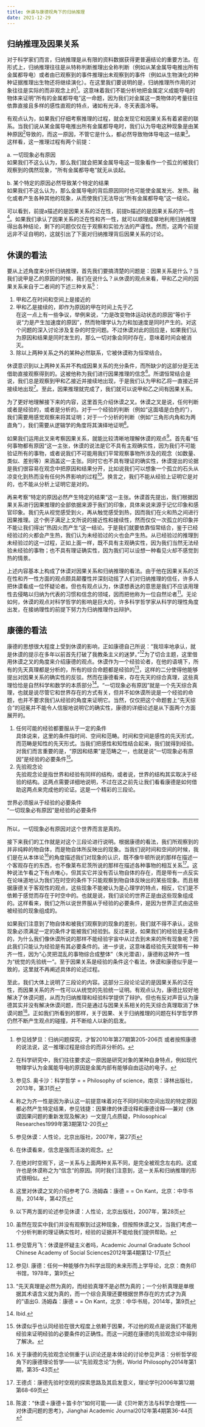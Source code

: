 ```yaml
---
title: 休谟与康德视角下的归纳推理
date: 2021-12-29
---
```

## 归纳推理及因果关系

对于科学家们而言，归纳推理是从有限的资料数据获得更普遍结论的重要方法。在形式上，归纳推理往往是从特称判断推理出全称判断（例如从某金属导电推出所有金属都导电）或者由已观察到的事件推理出未观察到的事件（例如从生物演化的种种证据推理出生物还将继续演化）。在这里我们要说明的是，归纳推理所作用的对象往往是实际的而非观念上的[^1]。这意味着我们不能分析地把金属定义成能导电的物体来证明“所有的金属都导电”这一命题，因为我们对金属这一类物体的考量往往依靠直接且多样的感性直观的特点，诸如有光泽，冬天表面冷等。

有观点认为，如果我们仔细考察推理的过程，就会发现它和因果关系有着紧密的联系。当我们说从某金属导电推出所有金属都导电时，我们认为导电这种现象是由某种原因[^2]导致的，而这一原因，不管它是什么，都必然导致物体导电这一结果[^3]。这样看，这一推理过程有两个前提：

a. 一切现象必有原因  
如果我们不这么认为，那么我们就会把某金属导电这一现象看作一个孤立的被我们观察到的偶然现象，“所有金属都导电”就无从谈起。

b. 某个特定的原因必然导致某个特定的结果  
如果我们不这么认为，那么金属导电的背后原因同时也可能使金属发光、发热、融化或者产生各种其他的现象，从而使我们无法导出“所有金属都导电”这一结论。

可以看到，前提a描述的是因果关系的泛在性，前提b描述的是因果关系的齐一性[^4]。如果我们承认了因果关系的泛在性和齐一性，就可以顺理成章地利用归纳推理得出各种结论，剩下的问题仅仅在于观察和实验方法的严谨性。然而，这两个前提远非不证自明的，这就引出了下面对归纳推理背后因果关系的讨论。

## 休谟的看法

要从上述角度来分析归纳推理，首先我们要搞清楚的问题是：因果关系是什么？当我们说甲是乙的原因的时候，我们在说什么？从休谟的观点来看，甲和乙之间的因果关系来自于二者间的下述三种关系[^5]：

1. 甲和乙在时间和空间上是接近的
2. 甲和乙是接续的，即作为原因的甲在时间上先于乙  
   在这一点上有一些争议，举例来说，“力是改变物体运动状态的原因”等价于说“力是产生加速度的原因”，然而物理学认为力和加速度是同时产生的。对这个问题的深入讨论涉及复杂的时空问题。不过休谟对此的回应是，如果我们认为原因和结果是同时发生的，那么一切对象会同时存在，意味着时间会被消灭。
3. 除以上两种关系之外的某种必然联系，它被休谟称为恒常结合。

休谟意识到以上两种关系并不构成因果关系的充分条件，而所缺少的这部分是无法借助直接观察得到的。这被他称为我们进行因果推理的信念[^6]。所谓恒常结合是说，我们总是观察到甲和乙接近并接续地出现，于是我们认为甲和乙将一直接近并接续地出现[^7]。至此，因果推理就完成了，我们就可以说甲和乙之间有因果关系。

为了更好地理解接下来的内容，这里首先介绍休谟之叉。休谟之叉是说，任何判断或者是经验的，或者是分析的。对于一个经验的判断（例如“这面墙是白色的”），我们需要用感觉观察来将其证明；对于一个分析的判断（例如“三角形内角和为两直角”），我们需要从逻辑学的角度将其演绎地证明[^8]。

如果我们运用此叉来考察因果关系，就能比较清晰地理解休谟的观点[^9]。首先看“任何事物都有原因“这一主张，休谟的说法是它不具有主观确实性，因为我们不可能验证所有的事物，或者说我们不可能用我们平常观察事物所涉及的观念（如数量、类似、差别等）来涵盖这一主张。同时它也不具有理证的确实性，休谟提出的论据是我们很容易在观念中把原因和结果分开，比如说我们可以想象一个孤立的石头从凉变化到热而没有任何外界影响的过程[^10]。换言之，我们不能从经验上证明它是对的，也不能从分析上证明它是对的。

再来考察“特定的原因必然产生特定的结果“这一主张。休谟首先提出，我们根据因果关系进行因果推理的全部依据来源于我们的印象，具体来说来源于记忆印象和感官印象。我们先从视觉感受到火，再从触觉感受到热，因而我们在火和热之间进行因果推理。这个例子满足上文所说的接近性和接续性，然而仅仅一次孤立的印象并不能让我们得出”热因火而产生“这一结论。于是我们就要依靠恒常结合，鉴于已经经验过的火都会产生热，我们认为未经验过的火也会产生热。从已经验过的推理到未经验过的这一过程，正如上面一样，既不具有主观确实性，因为我们当然无法经验未经验的事物；也不具有理证确实性，因为我们可以设想一种看见火却不感觉到热的情景。

上述内容基本上构成了休谟对因果关系和归纳推理的看法。由于他在因果关系的泛在性和齐一性方面的观点颇具颠覆性并深刻动摇了人们对归纳推理的信任，许多人把休谟看成一位怀疑论者。但也有观点认为，休谟想表达的意思是我们不应该用理性去侵略以归纳为代表的习惯和信念的领域，因而把他称为一位自然论者[^11]。无论如何，休谟的观点对科学哲学的影响是巨大的，许多科学哲学家从科学的理性角度出发，在接纳理性的前提下努力为归纳推理作出辩护。

## 康德的看法

康德的思想很大程度上受到休谟的影响，正如康德自己所说：“我坦率地承认，就是休谟的提示在多年以前首先打破了我教条主义的迷梦。”[^12]为了切合主题，这里借用休谟之叉的角度来介绍康德的观点。休谟作为一个经验论者，在他的语境下，所有的先天真理都是分析的，所有的综合命题都是经验的[^13]，这样的二分使得他能够提出对因果关系的确实性的反驳。然而在康德看来，存在先天的综合真理，这些真理恰恰是自然科学和数学的本质部分[^14]。“一切现象必有原因”就是一个先天综合真理，也就是说尽管它和世界存在的方式有关，但并不如休谟所说是一个经验的命题，也并不要求我们从经验的角度来证明它。当然，仅仅把这个命题套上“先天综合”的冠冕并不能令人信服地说明它的确实性，康德的详细论述是从下面两个方面展开的。

1. 任何可能的经验都要服从于一定的条件  
具体说来，这里的条件指时间、空间和范畴。时间和空间是感性的先天形式，而范畴是知性的先天形式。当我们把感性和知性结合起来，我们就得到经验。对我们而言重要的是，“原因和结果”是范畴之一，也就是说“一切现象必有原因”是经验的必要条件[^15]。
2. 先验观念论  
先验观念论是指世界和经验有同样的结构，或者说，世界的结构其实取决于经验的结构。这两点需要详细地说明，不过在这之前先让我们看看康德是如何借助这两点来完成他的论证。这是一个精彩的三段论。

世界必须服从于经验的必要条件  
“一切现象必有原因”是经验的必要条件

---

所以，一切现象必有原因对这个世界而言是真的。

接下来我们的工作就是对这个三段论进行说明。根据康德的看法，我们所观察到的并非纯粹的物自体，而是物自体所反映出的现象。当我们说时间和空间的时候，我们是在从本体论[^16]的角度描述我们对现象的认识，既不像牛顿所说的那样在描述一个客观存在的东西，也不像莱布尼茨所说的那样在描述各种事物的相互关系[^17]。这种说法乍看之下有点唯心，但其实它并没有否认物自体的存在，而是带有一点反实在论味道地认为我们在时空的条件下只能观察到物自体反映出的某些现象。而且根据康德关于客观性的观点，这些现象不能被认为是心理学的特点，相反，它们是不依赖于感觉而存在于时空中的。也就是说，我们谈论的世界正是由这些现象组成的。这样看来，我们之所以说世界服从于经验的必要条件，是因为世界正式由这些被经验的现象组成的。

如果我们注意到了物自体和被我们观察到的现象的差别，我们就不得不承认，这些现象必须满足一定的条件才能被我们经验到。反过来说，如果我们的经验是无条件的，为什么我们像休谟所说的那样不能经验宇宙中从过去到未来的所有现象呢？因此我们只能认为经验是有其必要条件的。进一步说，这意味着经验先天就带有一种齐一性，因为“心灵把混乱的事物综合成整体”（朱光潜语），康德称这种齐一性为“统觉的先验统一”。至于因果关系是经验的条件这个看法，休谟和康德似乎是一致的，这里就不再阐述具体的论述过程。

至此，我们大体上说明了三段论的内容。这部分三段论论证的是因果关系的泛在性，而因果关系的齐一性可以从统觉的先验统一证明。有观点认为，康德比较好地解决了休谟问题，从而为归纳推理和经验科学提供了辩护。但也有反对声音认为康德其实并没有解决休谟问题，而只是通过与因果关系相关的先天综合真理取消了休谟问题[^18]。正如我们所看到的那样，关于因果、关于归纳推理的问题在科学哲学界仍然不断产生观点的碰撞，并不断给人以新的启发。

[^1]: 参见钱梦旦：归纳问题探究，才智2010年第27期第205-206页 或者按照康德的说法说，这一推理过程是综合的而非分析的。
[^2]:在科学研究中，我们往往要求这一原因是研究对象的某种自身特点，例如现代物理学认为金属能导电的原因是金属内部有能够自由运动的电子。
[^3]: 参见S. 奥卡沙：科学哲学 = = Philosophy of science，南京：译林出版社，2013年，第31页
[^4]: 称之为齐一性是因为承认这一前提意味着对在不同时间和空间出现的特定原因都必然产生特定结果，参见钱捷：因果律的休谟诠释和康德诠释──兼对《休谟因果问题的重新发现及解决》一文提几点质疑，Philosophical Researches1999年第3期第12-20页
[^5]: 参见休谟：人性论，北京出版社，2007年，第27页
[^6]: 在休谟看来，信念是强而活泼的观念。
[^7]: 在绝对时空观下，这一关系与上面两种关系不同，是完全被观念左右的。这或许也是休谟称之为“信念“的原因。同时我们注意到，这一关系和归纳推理的形式很相似。
[^8]: 这里对休谟之叉的介绍参考了G. 汤姆森：康德 = = On Kant，北京：中华书局，2014年，第42页
[^9]: 以下两方面的论述参见休谟：人性论，北京出版社，2007年，第28页
[^10]: 虽然在现实中我们并没有观察到过这种现象，但按照休谟之叉，当我们考虑一个分析判断的理证确实性时，经验的证据并不能给我们提供帮助。
[^11]: 参见管月飞：休谟是怀疑主义者吗，Academic Journal Graduate School Chinese Academy of Social Sciences2012年第4期第12-17页
[^12]: 参见I. 康德：任何一种能够作为科学出现的未来形而上学导论，北京：商务印书馆，1978年，第9页
[^13]: “先天真理是必然为真的，而经验真理不是必然为真的；一个分析真理是单根据其术语含义就为真的，而一个综合真理还要根据世界存在的方式才为真的”语出G. 汤姆森：康德 = = On Kant，北京：中华书局，2014年，第9页
[^14]: Ibid.
[^15]: 休谟似乎也认同经验在很大程度上依赖于因果，不过他的观点是说我们不能用经验来证明经验的必要条件的正确性。而这一问题在康德的先验观念论中得到了解决。
[^16]: 关于康德的先验观念论侧重于认识论还是本体论的讨论参见尹洁：分析哲学视角下的康德理论哲学——以“先验观念论”为例，World Philosophy2014年第1期，第35-43页
[^17]: 王德贞：康德先验时空观的探索思路及其启发意义，理论学刊2006年第12期第68-69页
[^18]: 陈波：“休谟＋康德＋笛卡尔”如何可能——读《贝叶斯方法与科学合理性——对休谟问题的思考》，Jianghai Academic Journal2012年第4期第36-44页